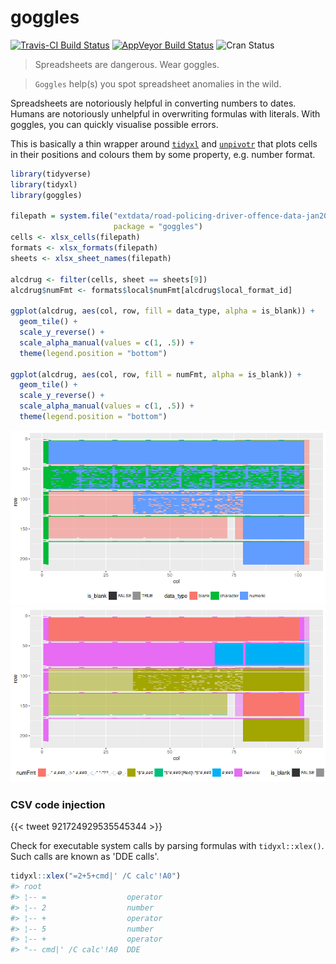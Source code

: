<!-- README.md is generated from README.Rmd. Please edit that file -->
goggles
=======

[![Travis-CI Build Status](https://travis-ci.org/nacnudus/goggles.svg?branch=master)](https://travis-ci.org/nacnudus/goggles) [![AppVeyor Build Status](https://ci.appveyor.com/api/projects/status/github/nacnudus/goggles?branch=master&svg=true)](https://ci.appveyor.com/project/nacnudus/goggles) ![Cran Status](http://www.r-pkg.org/badges/version/goggles)

> Spreadsheets are dangerous. Wear goggles.

> `Goggles` help(s) you spot spreadsheet anomalies in the wild.

Spreadsheets are notoriously helpful in converting numbers to dates. Humans are notoriously unhelpful in overwriting formulas with literals. With goggles, you can quickly visualise possible errors.

This is basically a thin wrapper around [`tidyxl`](https://github.com/nacnudus/tidyxl) and [`unpivotr`](https://github.com/nacnudus/unpivotr) that plots cells in their positions and colours them by some property, e.g. number format.

``` r
library(tidyverse)
library(tidyxl)
library(goggles)

filepath = system.file("extdata/road-policing-driver-offence-data-jan2009-sep2006.xlsx",
                       package = "goggles")
cells <- xlsx_cells(filepath)
formats <- xlsx_formats(filepath)
sheets <- xlsx_sheet_names(filepath)

alcdrug <- filter(cells, sheet == sheets[9])
alcdrug$numFmt <- formats$local$numFmt[alcdrug$local_format_id]

ggplot(alcdrug, aes(col, row, fill = data_type, alpha = is_blank)) +
  geom_tile() +
  scale_y_reverse() +
  scale_alpha_manual(values = c(1, .5)) +
  theme(legend.position = "bottom")

ggplot(alcdrug, aes(col, row, fill = numFmt, alpha = is_blank)) +
  geom_tile() +
  scale_y_reverse() +
  scale_alpha_manual(values = c(1, .5)) +
  theme(legend.position = "bottom")
```

![](README-unnamed-chunk-2-1.png)![](README-unnamed-chunk-2-2.png)

### CSV code injection

<!--html_preserve-->
{{&lt; tweet 921724929535545344 &gt;}}<!--/html_preserve-->

Check for executable system calls by parsing formulas with `tidyxl::xlex()`. Such calls are known as 'DDE calls'.

``` r
tidyxl::xlex("=2+5+cmd|' /C calc'!A0")
#> root                   
#> ¦-- =                  operator
#> ¦-- 2                  number
#> ¦-- +                  operator
#> ¦-- 5                  number
#> ¦-- +                  operator
#> °-- cmd|' /C calc'!A0  DDE
```
